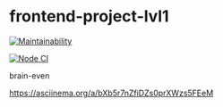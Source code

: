 # frontend-project-lvl1

[![Maintainability](https://api.codeclimate.com/v1/badges/dfc50c2d88cd46d069c1/maintainability)](https://codeclimate.com/github/BobrovKirill/frontend-project-lvl1/maintainability)

[![Node CI](https://github.com/BobrovKirill/frontend-project-lvl1/workflows/CI-project/badge.svg)](https://github.com/BobrovKirill/frontend-project-lvl1/actions)

brain-even

https://asciinema.org/a/bXb5r7nZfiDZs0prXWzs5FEeM